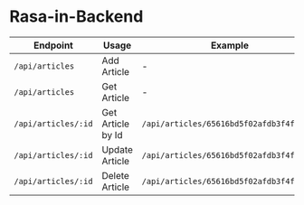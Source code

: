 # Rasa-in-Backend

| Endpoint | Usage | Example | Method |
|----------|-------|---------|----------|
| `/api/articles` | Add Article | - |  POST  |
| `/api/articles` | Get Article | - |  GET   |
| `/api/articles/:id` | Get Article by Id | `/api/articles/65616bd5f02afdb3f4f95a01` |   GET  |
| `/api/articles/:id` | Update Article | `/api/articles/65616bd5f02afdb3f4f95a01` |  PUT  |
| `/api/articles/:id` | Delete Article | `/api/articles/65616bd5f02afdb3f4f95a01` |  DELETE  |